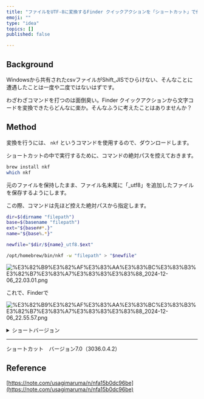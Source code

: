 ```yaml
---
title: "ファイルをUTF-8に変換するFinder クイックアクションを「ショートカット」で作る"
emoji: ""
type: "idea"
topics: []
published: false

---
```


## Background


Windowsから共有されたcsvファイルがShift_JISでひらけない、そんなことに遭遇したことは一度や二度ではないはずです。


わざわざコマンドを打つのは面倒臭い。Finder クイックアクションから文字コードを変換できたらどんなに楽か。そんなふうに考えたことはありませんか？


## Method


変換を行うには、 `nkf` というコマンドを使用するので、ダウンロードします。


ショートカットの中で実行するために、コマンドの絶対パスを控えておきます。


```bash
brew install nkf
which nkf
```


元のファイルを保持したまま、ファイル名末尾に「_utf8」を追加したファイルを保存するようにします。


この際、コマンドは先ほど控えた絶対パスから指定します。


```bash
dir=$(dirname "filepath")
base=$(basename "filepath")
ext="${base##*.}"
name="${base%.*}"

newfile="$dir/${name}_utf8.$ext"

/opt/homebrew/bin/nkf -w "filepath" > "$newfile"
```


![%E3%82%B9%E3%82%AF%E3%83%AA%E3%83%BC%E3%83%B3%E3%82%B7%E3%83%A7%E3%83%83%E3%83%88_2024-12-06_22.03.01.png](https://api.notcms.com/v1/images/4fa9728a-eb1c-4eb4-b35f-18cea527f9bf)


これで、Finderで


![%E3%82%B9%E3%82%AF%E3%83%AA%E3%83%BC%E3%83%B3%E3%82%B7%E3%83%A7%E3%83%83%E3%83%88_2024-12-06_22.55.57.png](https://api.notcms.com/v1/images/e94a89ed-0a1d-4720-ad8e-e53e4173ab0b)

<details>
<summary>ショートバージョン</summary>

![%E3%82%B9%E3%82%AF%E3%83%AA%E3%83%BC%E3%83%B3%E3%82%B7%E3%83%A7%E3%83%83%E3%83%88_2024-12-06_22.04.01.png](https://api.notcms.com/v1/images/237bf76c-9534-431f-bd11-330939e78639)


</details>


---


ショートカット　バージョン7.0（3036.0.4.2）


## Reference


[https://note.com/usagimaruma/n/nfa15b0dc96be](https://note.com/usagimaruma/n/nfa15b0dc96be)

